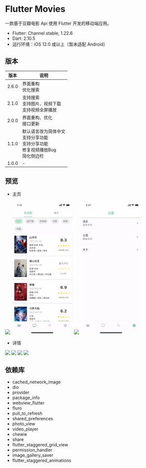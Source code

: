 # Flutter Movies
一款基于豆瓣电影 Api 使用 Flutter 开发的移动端应用。
- Flutter: Channel stable, 1.22.6
- Dart: 2.10.5
- 运行环境：iOS 12.0 或以上（暂未适配 Android）

## 版本

| 版本 |  说明 |
| ----  | ---- |
| 2.6.0 | 界面重构<br>优化搜索 |
| 2.1.0 | 支持搜索<br>支持图片、视频下载<br>支持视频全屏播放 |
| 2.0.0 | 界面重构、优化<br>接口更新<br> |
| 1.1.0 | 默认语言改为简体中文<br>支持分享功能<br>支持分享功能<br>修复视频播放Bug<br>简化侧边栏 |
| 1.0.0 | - |


## 预览

- 主页

<img src="previews/1.gif" width = 200> <img src="previews/2.gif" width = 200>
<img src="previews/3.gif" width = 200> <img src="previews/4.gif" width = 200>


- 详情

<img src="previews/5.gif" width = 200> <img src="previews/6.gif" width = 200>
<img src="previews/7.gif" width = 200> <img src="previews/8.gif" width = 200>


## 依赖库
- cached_network_image
- dio
- provider
- package_info
- webview_flutter
- fluro
- pull_to_refresh
- shared_preferences
- photo_view
- video_player
- chewie
- share
- flutter_staggered_grid_view
- permission_handler
- image_gallery_saver
- flutter_staggered_animations
